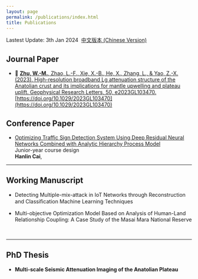 ```yaml
---
layout: page
permalink: /publications/index.html
title: Publications
---
```


Lastest Update: 3th Jan 2024&nbsp;  [中文版本 (Chinese Version)](https://caihanlin.com/file/publications-zh/)

## Journal Paper

- 🚀 [**Zhu, W.-M.**, Zhao, L.-F., Xie, X.-B., He, X., Zhang, L., & Yao, Z.-X. (2023). High-resolution broadband Lg attenuation structure of the Anatolian crust and its implications for mantle upwelling and plateau uplift. Geophysical Research Letters, 50, e2023GL103470.](https://weimouzhu.github.io/file/GRL_2023_Zhu.pdf) 
[https://doi.org/10.1029/2023GL103470](https://doi.org/10.1029/2023GL103470)

  

## Conference Paper

- [Optimizing Traffic Sign Detection System Using Deep Residual Neural Networks Combined with Analytic Hierarchy Process Model](https://www.researchgate.net/publication/374730865)<br>Junior-year course design<br>**Hanlin Cai**, 






---

## Working Manuscript

- Detecting Multiple-mix-attack in IoT Networks through Reconstruction and Classiﬁcation Machine Learning Techniques<br>

- Multi-objective Optimization Model Based on Analysis of Human-Land Relationship Coupling: A Case Study of the Masai Mara National Reserve<br>

  <br>

---

## PhD Thesis

- **Multi-scale Seismic Attenuation Imaging of the Anatolian Plateau**

  <br>

